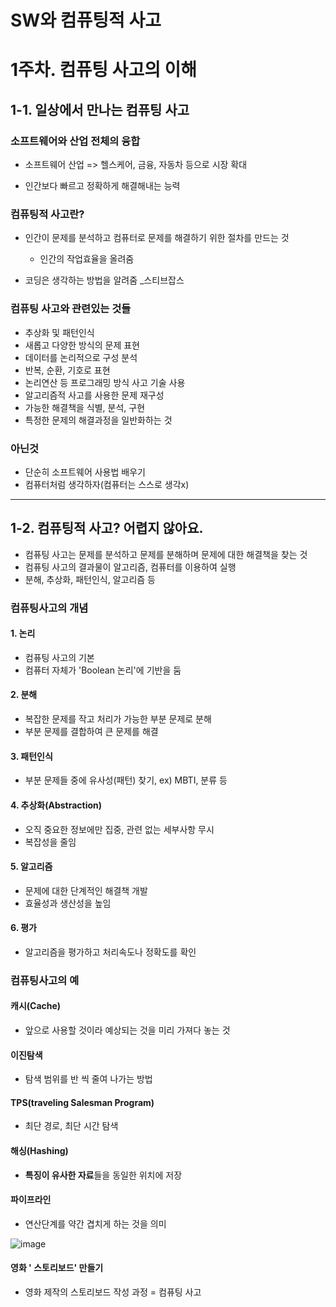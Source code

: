 # SW와 컴퓨팅적 사고

# 1주차. 컴퓨팅 사고의 이해

## 1-1. 일상에서 만나는 컴퓨팅 사고

### 소프트웨어와 산업 전체의 융합

- 소프트웨어 산업 => 헬스케어, 금융, 자동차 등으로 시장 확대



- 인간보다 빠르고 정확하게 해결해내는 능력



### 컴퓨팅적 사고란?

- 인간이 문제를 분석하고 컴퓨터로 문제를 해결하기 위한 절차를 만드는 것
  - 인간의 작업효율을 올려줌

- 코딩은 생각하는 방법을 알려줌 _스티브잡스



### 컴퓨팅 사고와 관련있는 것들

- 추상화 및 패턴인식
- 새롭고 다양한 방식의 문제 표현
- 데이터를 논리적으로 구성 분석
- 반복, 순환, 기호로 표현
- 논리연산 등 프로그래밍 방식 사고 기술 사용
- 알고리즘적 사고를 사용한 문제 재구성
- 가능한 해결책을 식별, 분석, 구현
- 특정한 문제의 해결과정을 일반화하는 것

### 아닌것

- 단순히 소프트웨어 사용법 배우기
- 컴퓨터처럼 생각하자(컴퓨터는 스스로 생각x)

---



## 1-2. 컴퓨팅적 사고? 어렵지 않아요.

- 컴퓨팅 사고는 문제를 분석하고 문제를 분해하며 문제에 대한 해결책을 찾는 것
- 컴퓨팅 사고의 결과물이 알고리즘, 컴퓨터를 이용하여 실행
- 분해, 추상화, 패턴인식, 알고리즘 등



### 컴퓨팅사고의 개념

#### 1. 논리

- 컴퓨팅 사고의 기본
- 컴퓨터 자체가 'Boolean 논리'에 기반을 둠

#### 2. 분해

- 복잡한 문제를 작고 처리가 가능한 부분 문제로 분해
- 부분 문제를 결합하여 큰 문제를 해결

#### 3. 패턴인식

- 부분 문제들 중에 유사성(패턴) 찾기, ex) MBTI, 분류 등

#### 4. 추상화(Abstraction)

- 오직 중요한 정보에만 집중, 관련 없는 세부사항 무시
- 복잡성을 줄임

#### 5. 알고리즘

- 문제에 대한 단계적인 해결책 개발
- 효율성과 생산성을 높임

#### 6. 평가

- 알고리즘을 평가하고 처리속도나 정확도를 확인



### 컴퓨팅사고의 예

#### 캐시(Cache)

- 앞으로 사용할 것이라 예상되는 것을 미리 가져다 놓는 것

#### 이진탐색

- 탐색 범위를 반 씩 줄여 나가는 방법

#### TPS(traveling Salesman Program)

- 최단 경로, 최단 시간 탐색

#### 해싱(Hashing)

- **특징이 유사한 자료**들을 동일한 위치에 저장

#### 파이프라인

- 연산단계를 약간 겹치게 하는 것을 의미

![image](https://user-images.githubusercontent.com/68841702/147244929-7b4b4237-4257-4a07-a01d-ea81045393cd.png)

#### 영화 ' 스토리보드' 만들기

- 영화 제작의 스토리보드 작성 과정 = 컴퓨팅 사고













